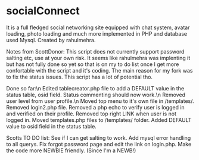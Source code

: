 # socialConnect
It is a full fledged social networking site equipped with chat system, avatar loading, 
photo loading and much more implemented in PHP and database used Mysql. Created by rahulmehra.

Notes from ScottDonor:
This script does not currently support password salting etc, use at your own risk. It seems like rahulmehra was implenting it but has not fully done so yet so that is on my to do list once I get more confortable with the script and it's coding. The main reason for my fork was to fix the status issues. This script has a lot of potential tho.

Done so far:\n
Edited tablecreator.php file to add a DEFAULT value in the status table, osid field. Status commenting should now work.\n
Removed user level from user profile.\n
Moved top menu to it's own file in /templates/.
Removed login2.php file.
Removed a php echo to verify user is logged in and verified on their profile.
Removed top right LINK when user is not logged in.
Moved templates.php files to /templates/ folder.
Added DEFAULT value to osid field in the status table.


Scotts TO DO list:
See if I can get salting to work.
Add mysql error handling to all querys.
Fix forgot password page and edit the link on login.php.
Make the code more NEWBIE friendly. (Since I'm a NEWB!)

